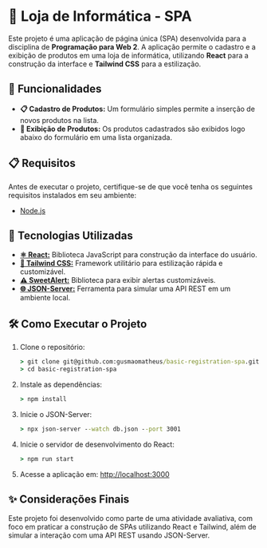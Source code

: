 # 🛒 Loja de Informática - SPA

Este projeto é uma aplicação de página única (SPA) desenvolvida para a disciplina de **Programação para Web 2**. A aplicação permite o cadastro e a exibição de produtos em uma loja de informática, utilizando **React** para a construção da interface e **Tailwind CSS** para a estilização.

## 🧩 Funcionalidades

- **📋 Cadastro de Produtos:** Um formulário simples permite a inserção de novos produtos na lista.
- **📝 Exibição de Produtos:** Os produtos cadastrados são exibidos logo abaixo do formulário em uma lista organizada.

## 📋 Requisitos

Antes de executar o projeto, certifique-se de que você tenha os seguintes requisitos instalados em seu ambiente:

- [Node.js](https://nodejs.org/pt)

## 🚀 Tecnologias Utilizadas

- [**⚛️ React:**](https://react.dev/) Biblioteca JavaScript para construção da interface do usuário.
- [**🎨 Tailwind CSS:**](https://tailwindcss.com/) Framework utilitário para estilização rápida e customizável.
- [**⚠️ SweetAlert:**](https://sweetalert2.github.io/) Biblioteca para exibir alertas customizáveis.
- [**🌐 JSON-Server:**](https://www.npmjs.com/package/json-server) Ferramenta para simular uma API REST em um ambiente local.

## 🛠️ Como Executar o Projeto

1. Clone o repositório:

   ```cmd
   > git clone git@github.com:gusmaomatheus/basic-registration-spa.git
   > cd basic-registration-spa
   ```

2. Instale as dependências:

   ```cmd
   > npm install
   ```

3. Inicie o JSON-Server:

   ```cmd
   > npx json-server --watch db.json --port 3001
   ```

4. Inicie o servidor de desenvolvimento do React:

   ```cmd
   > npm run start
   ```

5. Acesse a aplicação em: [http://localhost:3000](http://localhost:3000)

## ✨ Considerações Finais

Este projeto foi desenvolvido como parte de uma atividade avaliativa, com foco em praticar a construção de SPAs utilizando React e Tailwind, além de simular a interação com uma API REST usando JSON-Server.
